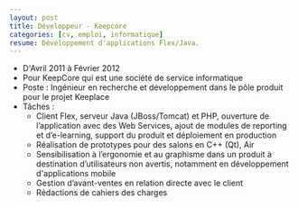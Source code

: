 ```yaml
---
layout: post
title: Développeur - Keepcore
categories: [cv, emploi, informatique]
resume: Développement d'applications Flex/Java.
---
```

* D'Avril 2011 à Février 2012
* Pour KeepCore qui est une société de service informatique
* Poste : Ingénieur en recherche et développement dans le pôle produit pour le projet Keeplace
* Tâches :
  * Client Flex, serveur Java (JBoss/Tomcat) et PHP, ouverture de l’application avec des Web Services, ajout de modules de reporting et d’e-learning, support du produit et déploiement en production
  * Réalisation de prototypes pour des salons en C++ (Qt), Air
  * Sensibilisation à l’ergonomie et au graphisme dans un produit à destination d’utilisateurs non avertis, notamment en développement d'applications mobile
  * Gestion d’avant-ventes en relation directe avec le client
  * Rédactions de cahiers des charges